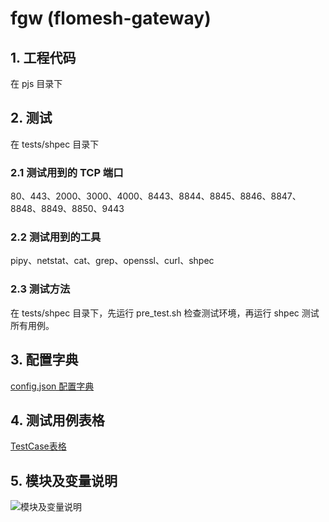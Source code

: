 # fgw (flomesh-gateway)
## 1. 工程代码  
在 pjs 目录下
## 2. 测试  
在 tests/shpec 目录下  
### 2.1 测试用到的 TCP 端口  
80、443、2000、3000、4000、8443、8844、8845、8846、8847、8848、8849、8850、9443  
### 2.2 测试用到的工具   
pipy、netstat、cat、grep、openssl、curl、shpec  
### 2.3 测试方法
在 tests/shpec 目录下，先运行 pre_test.sh 检查测试环境，再运行 shpec 测试所有用例。   
## 3. 配置字典  
<a href="https://htmlpreview.github.io/?https://raw.githubusercontent.com/wanpf/fgw/main/docs/fgw%E9%85%8D%E7%BD%AE%E8%AF%B4%E6%98%8E%E6%96%87%E6%A1%A3.html">config.json 配置字典</a>  
## 4. 测试用例表格  
<a href="https://htmlpreview.github.io/?raw.githubusercontent.com/wanpf/fgw/main/docs/TestCase%E8%A1%A8%E6%A0%BC.html">TestCase表格</a>  

## 5. 模块及变量说明
![模块及变量说明](https://raw.githubusercontent.com/wanpf/fgw/39eda3b549f3b28c337e0a3f586600f6dc4e8557/docs/fgw-modules.jpg)
